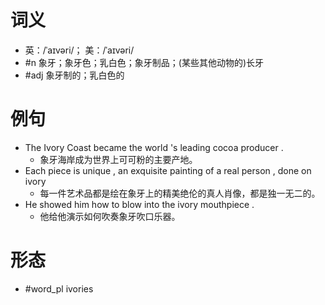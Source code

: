 # 词义
- 英：/ˈaɪvəri/； 美：/ˈaɪvəri/
- #n 象牙；象牙色；乳白色；象牙制品；(某些其他动物的)长牙
- #adj 象牙制的；乳白色的
# 例句
- The Ivory Coast became the world 's leading cocoa producer .
	- 象牙海岸成为世界上可可粉的主要产地。
- Each piece is unique , an exquisite painting of a real person , done on ivory
	- 每一件艺术品都是绘在象牙上的精美绝伦的真人肖像，都是独一无二的。
- He showed him how to blow into the ivory mouthpiece .
	- 他给他演示如何吹奏象牙吹口乐器。
# 形态
- #word_pl ivories
